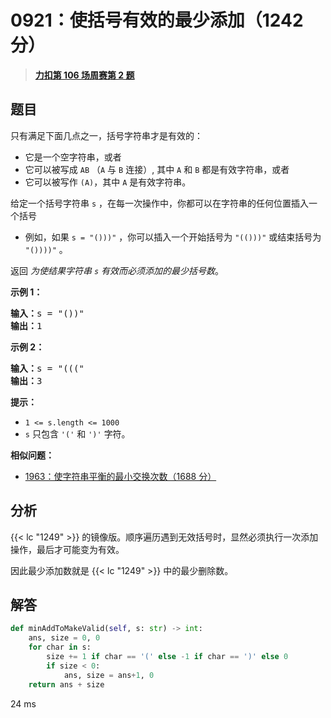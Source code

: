 # 0921：使括号有效的最少添加（1242 分）


> <u>**[力扣第 106 场周赛第 2 题](https://leetcode.cn/problems/minimum-add-to-make-parentheses-valid/)**</u>

## 题目

<p>只有满足下面几点之一，括号字符串才是有效的：</p>

<ul>
<li>它是一个空字符串，或者</li>
<li>它可以被写成 <code>AB</code> （<code>A</code> 与 <code>B</code> 连接）, 其中 <code>A</code> 和 <code>B</code> 都是有效字符串，或者</li>
<li>它可以被写作 <code>(A)</code>，其中 <code>A</code> 是有效字符串。</li>
</ul>

<p>给定一个括号字符串 <code>s</code> ，在每一次操作中，你都可以在字符串的任何位置插入一个括号</p>

<ul>
<li>例如，如果 <code>s = "()))"</code> ，你可以插入一个开始括号为 <code>"(()))"</code> 或结束括号为 <code>"())))"</code> 。</li>
</ul>

<p>返回 <em>为使结果字符串 <code>s</code> 有效而必须添加的最少括号数</em>。</p>



<p><strong>示例 1：</strong></p>

<pre>
<strong>输入：</strong>s = "())"
<strong>输出：</strong>1
</pre>

<p><strong>示例 2：</strong></p>

<pre>
<strong>输入：</strong>s = "((("
<strong>输出：</strong>3
</pre>



<p><strong>提示：</strong></p>

<ul>
<li><code>1 &lt;= s.length &lt;= 1000</code></li>
<li><code>s</code> 只包含 <code>'('</code> 和 <code>')'</code> 字符。</li>
</ul>


**相似问题：**
- [1963：使字符串平衡的最小交换次数（1688 分）](/leetcode/1963)


## 分析

{{< lc "1249" >}} 的镜像版。顺序遍历遇到无效括号时，显然必须执行一次添加操作，最后才可能变为有效。

因此最少添加数就是 {{< lc "1249" >}}  中的最少删除数。

## 解答

```python
def minAddToMakeValid(self, s: str) -> int:
    ans, size = 0, 0
    for char in s:
        size += 1 if char == '(' else -1 if char == ')' else 0
        if size < 0:
            ans, size = ans+1, 0
    return ans + size
```
24 ms

